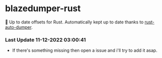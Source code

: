 # blazedumper-rust

🚀 Up to date offsets for Rust. Automatically kept up to date thanks to [rust-auto-dumper](https://github.com/Akandesh/rust-auto-dumper).


### Last Update 11-12-2022 03:00:41
- If there's something missing then open a issue and i'll try to add it asap.